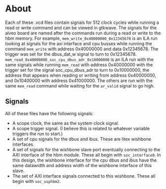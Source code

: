 # About

Each of these .vcd files contain signals for 512 clock cycles while running a read or write command and can be viewed in gtkwave. The signals for the alveo board are named after the commands run during a read or write to the hbm memory. For example, ```mem_write_0x40000000_0x12345678``` is an ILA run looking at signals for the axi interface and cpu busses while running the command ```mem_write``` with address 0x40000000 and data 0x12345678. The trigger was set for the dbus\_dat\_w signal to turn to 0x12345678. ```mem_read_0x40000000_soc_cpu_dbus_adr_0x10000000``` is an ILA run with the same signals while running ```mem_read``` with address 0x40000000 with the trigger set for the signal soc_cpu_dbus_adr to turn to 0x10000000, the address that appears when reading or writing from address 0x40000000, and 0x10400000 with address 0x41000000. The others are run with the same ```mem_read``` command while waiting for the ```ar_valid``` signal to go high.

## Signals
All of these files have the following signals:

* A scope clock, the same as the system clock signal.
* A scope trigger signal. (I believe this is related to whatever variable triggers the run to start.)
* A set of cpu signals for the dbus and ibus. These are litex wishbone interfaces.
* A set of signals for the wishbone slave port eventually connecting to the AXI interface of the hbm module. These all begin with ```soc_interface0```. In this design, the wishbone interface for the cpu dbus and ibus have the same datawidth and address width of the wishbone interface of this slave.
* The set of AXI interface signals connected to this wishbone. These all begin with ```soc_usphbm2```.

